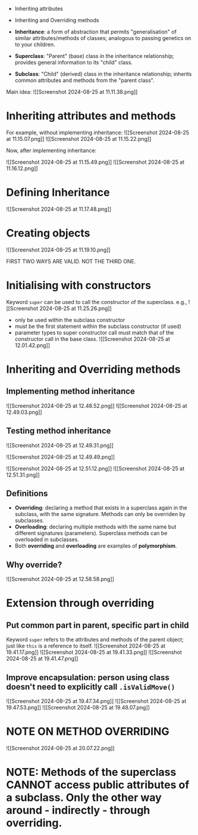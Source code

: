 - Inheriting attributes
- Inheriting and Overriding methods

- **Inheritance**: a form of abstraction that permits "generalisation" of similar attributes/methods of classes; analogous to passing genetics on to your children.
- **Superclass**: "Parent" (base) class in the inheritance relationship; provides general information to its "child" class.
- **Subclass**: "Child" (derived) class in the inheritance relationship; inherits common attributes and methods from the "parent class".

Main idea:
![[Screenshot 2024-08-25 at 11.11.38.png]]
# Inheriting attributes and methods
For example, without implementing inheritance:
![[Screenshot 2024-08-25 at 11.15.07.png]]
![[Screenshot 2024-08-25 at 11.15.22.png]]

Now, after implementing inheritance:

![[Screenshot 2024-08-25 at 11.15.49.png]]
![[Screenshot 2024-08-25 at 11.16.12.png]]
# Defining Inheritance
![[Screenshot 2024-08-25 at 11.17.48.png]]
# Creating objects
![[Screenshot 2024-08-25 at 11.19.10.png]]

FIRST TWO WAYS ARE VALID. NOT THE THIRD ONE.
# Initialising with constructors
Keyword `super` can be used to call the constructor of the superclass. e.g.,
![[Screenshot 2024-08-25 at 11.25.26.png]]

- only be used within the subclass constructor
- must be the first statement within the subclass constructor (if used)
- parameter types to super constructor call must match that of the constructor call in the base class.
![[Screenshot 2024-08-25 at 12.01.42.png]]
# Inheriting and Overriding methods
## Implementing method inheritance
![[Screenshot 2024-08-25 at 12.48.52.png]]
![[Screenshot 2024-08-25 at 12.49.03.png]]
## Testing method inheritance
![[Screenshot 2024-08-25 at 12.49.31.png]]

![[Screenshot 2024-08-25 at 12.49.49.png]]

![[Screenshot 2024-08-25 at 12.51.12.png]]
![[Screenshot 2024-08-25 at 12.51.31.png]]
## Definitions
- **Overriding**: declaring a method that exists in a superclass again in the subclass, with the same signature. Methods can only be overriden by subclasses.
- **Overloading**: declaring multiple methods with the same name but different signatures (parameters). Superclass methods can be overloaded in subclasses.
- Both **overriding** and **overloading** are examples of **polymorphism**.
## Why override?
![[Screenshot 2024-08-25 at 12.58.58.png]]
# Extension through overriding
## Put common part in parent, specific part in child
Keyword `super` refers to the attributes and methods of the parent object; just like `this` is a reference to itself.
![[Screenshot 2024-08-25 at 19.41.17.png]]
![[Screenshot 2024-08-25 at 19.41.33.png]]
![[Screenshot 2024-08-25 at 19.41.47.png]]
## Improve encapsulation: person using class doesn't need to explicitly call `.isValidMove()`
![[Screenshot 2024-08-25 at 19.47.34.png]]
![[Screenshot 2024-08-25 at 19.47.53.png]]
![[Screenshot 2024-08-25 at 19.48.07.png]]
# NOTE ON METHOD OVERRIDING
![[Screenshot 2024-08-25 at 20.07.22.png]]
# NOTE: Methods of the superclass CANNOT access public attributes of a subclass. Only the other way around - indirectly - through overriding.
